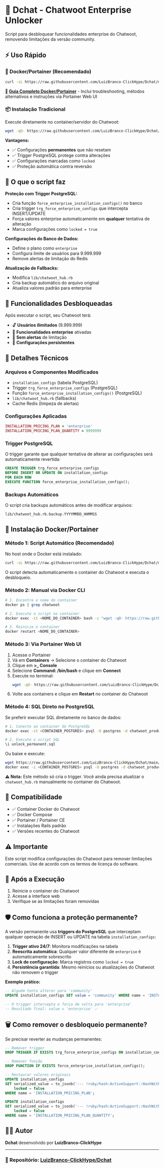# 🚀 Dchat - Chatwoot Enterprise Unlocker

Script para desbloquear funcionalidades enterprise do Chatwoot, removendo limitações da versão community.

## ⚡ Uso Rápido

### 🐳 Docker/Portainer (Recomendado)

```bash
curl -sL https://raw.githubusercontent.com/LuizBranco-ClickHype/Dchat/main/docker-unlock.sh | bash
```

**📖 [Guia Completo Docker/Portainer](DOCKER.md)** - Inclui troubleshooting, métodos alternativos e instruções via Portainer Web UI

### 📦 Instalação Tradicional

Execute diretamente no container/servidor do Chatwoot:

```bash
wget -qO- https://raw.githubusercontent.com/LuizBranco-ClickHype/Dchat/main/unlock_permanent.rb | bundle exec rails runner -
```

**Vantagens:**
- ✅ Configurações **permanentes** que não resetam
- ✅ Trigger PostgreSQL protege contra alterações
- ✅ Configurações marcadas como `locked`
- ✅ Proteção automática contra reversão

## 🎯 O que o script faz

**Proteção com Trigger PostgreSQL:**
- Cria função `force_enterprise_installation_configs()` no banco
- Cria trigger `trg_force_enterprise_configs` que intercepta INSERT/UPDATE
- Força valores enterprise automaticamente em **qualquer** tentativa de alteração
- Marca configurações como `locked = true`

**Configurações do Banco de Dados:**
- Define o plano como `enterprise`
- Configura limite de usuários para 9.999.999
- Remove alertas de limitação do Redis

**Atualização de Fallbacks:**
- Modifica `lib/chatwoot_hub.rb`
- Cria backup automático do arquivo original
- Atualiza valores padrão para enterprise

## 🔧 Funcionalidades Desbloqueadas

Após executar o script, seu Chatwoot terá:

- 🔓 **Usuários ilimitados** (9.999.999)
- 🏢 **Funcionalidades enterprise** ativadas
- 🚫 **Sem alertas** de limitação
- 💾 **Configurações persistentes**

## 📝 Detalhes Técnicos

### Arquivos e Componentes Modificados

- `installation_configs` (tabela PostgreSQL)
- Trigger `trg_force_enterprise_configs` (PostgreSQL)
- Função `force_enterprise_installation_configs()` (PostgreSQL)
- `lib/chatwoot_hub.rb` (fallbacks)
- Cache Redis (limpeza de alertas)

### Configurações Aplicadas
```ruby
INSTALLATION_PRICING_PLAN = 'enterprise'
INSTALLATION_PRICING_PLAN_QUANTITY = 9999999
```

### Trigger PostgreSQL

O trigger garante que qualquer tentativa de alterar as configurações será automaticamente revertida:

```sql
CREATE TRIGGER trg_force_enterprise_configs
BEFORE INSERT OR UPDATE ON installation_configs
FOR EACH ROW
EXECUTE FUNCTION force_enterprise_installation_configs();
```

### Backups Automáticos
O script cria backups automáticos antes de modificar arquivos:
```
lib/chatwoot_hub.rb.backup.YYYYMMDD_HHMMSS
```

## 🐳 Instalação Docker/Portainer

### Método 1: Script Automático (Recomendado)

No host onde o Docker está instalado:

```bash
curl -sL https://raw.githubusercontent.com/LuizBranco-ClickHype/Dchat/main/docker-unlock.sh | bash
```

O script detecta automaticamente o container do Chatwoot e executa o desbloqueio.

### Método 2: Manual via Docker CLI

```bash
# 1. Encontre o nome do container
docker ps | grep chatwoot

# 2. Execute o script no container
docker exec -it <NOME_DO_CONTAINER> bash -c "wget -qO- https://raw.githubusercontent.com/LuizBranco-ClickHype/Dchat/main/unlock_permanent.rb | bundle exec rails runner -"

# 3. Reinicie o container
docker restart <NOME_DO_CONTAINER>
```

### Método 3: Via Portainer Web UI

1. Acesse o Portainer
2. Vá em **Containers** → Selecione o container do Chatwoot
3. Clique em **>_ Console**
4. Selecione **Command: /bin/bash** e clique em **Connect**
5. Execute no terminal:
   ```bash
   wget -qO- https://raw.githubusercontent.com/LuizBranco-ClickHype/Dchat/main/unlock_permanent.rb | bundle exec rails runner -
   ```
6. Volte aos containers e clique em **Restart** no container do Chatwoot

### Método 4: SQL Direto no PostgreSQL

Se preferir executar SQL diretamente no banco de dados:

```bash
# 1. Conecte ao container do PostgreSQL
docker exec -it <CONTAINER_POSTGRES> psql -U postgres -d chatwoot_production

# 2. Execute o script SQL
\i unlock_permanent.sql
```

Ou baixe e execute:
```bash
wget https://raw.githubusercontent.com/LuizBranco-ClickHype/Dchat/main/unlock_permanent.sql
docker exec -i <CONTAINER_POSTGRES> psql -U postgres -d chatwoot_production < unlock_permanent.sql
```

**⚠️ Nota:** Este método só cria o trigger. Você ainda precisa atualizar o `chatwoot_hub.rb` manualmente no container do Chatwoot.

## 🐳 Compatibilidade

- ✅ Container Docker do Chatwoot
- ✅ Docker Compose
- ✅ Portainer / Portainer CE
- ✅ Instalações Rails padrão
- ✅ Versões recentes do Chatwoot

## ⚠️ Importante

Este script modifica configurações do Chatwoot para remover limitações comerciais. Use de acordo com os termos de licença do software.

## 🔄 Após a Execução

1. Reinicie o container do Chatwoot
2. Acesse a interface web
3. Verifique se as limitações foram removidas

## 🛡️ Como funciona a proteção permanente?

A versão permanente usa **triggers do PostgreSQL** que interceptam qualquer operação de INSERT ou UPDATE na tabela `installation_configs`:

1. **Trigger ativo 24/7**: Monitora modificações na tabela
2. **Reescrita automática**: Qualquer valor diferente de `enterprise` é automaticamente sobrescrito
3. **Lock de configuração**: Marca registros como `locked = true`
4. **Persistência garantida**: Mesmo reinícios ou atualizações do Chatwoot não removem o trigger

**Exemplo prático:**
```sql
-- Alguém tenta alterar para 'community'
UPDATE installation_configs SET value = 'community' WHERE name = 'INSTALLATION_PRICING_PLAN';

-- O trigger intercepta e força de volta para 'enterprise'
-- Resultado final: value = 'enterprise' ✅
```

## 🗑️ Como remover o desbloqueio permanente?

Se precisar reverter as mudanças permanentes:

```sql
-- Remover trigger
DROP TRIGGER IF EXISTS trg_force_enterprise_configs ON installation_configs;

-- Remover função
DROP FUNCTION IF EXISTS force_enterprise_installation_configs();

-- Restaurar valores originais
UPDATE installation_configs
SET serialized_value = to_jsonb('--- !ruby/hash:ActiveSupport::HashWithIndifferentAccess\nvalue: community\n'),
    locked = false
WHERE name = 'INSTALLATION_PRICING_PLAN';

UPDATE installation_configs
SET serialized_value = to_jsonb('--- !ruby/hash:ActiveSupport::HashWithIndifferentAccess\nvalue: 0\n'),
    locked = false
WHERE name = 'INSTALLATION_PRICING_PLAN_QUANTITY';
```

## 👨‍💻 Autor

**Dchat** desenvolvido por **LuizBranco-ClickHype**

---

### 🌟 Repositório: [LuizBranco-ClickHype/Dchat](https://github.com/LuizBranco-ClickHype/Dchat)